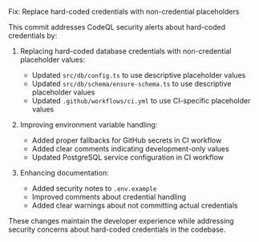 Fix: Replace hard-coded credentials with non-credential placeholders

This commit addresses CodeQL security alerts about hard-coded credentials by:

1. Replacing hard-coded database credentials with non-credential placeholder values:
   - Updated `src/db/config.ts` to use descriptive placeholder values
   - Updated `src/db/schema/ensure-schema.ts` to use descriptive placeholder values
   - Updated `.github/workflows/ci.yml` to use CI-specific placeholder values

2. Improving environment variable handling:
   - Added proper fallbacks for GitHub secrets in CI workflow
   - Added clear comments indicating development-only values
   - Updated PostgreSQL service configuration in CI workflow

3. Enhancing documentation:
   - Added security notes to `.env.example`
   - Improved comments about credential handling
   - Added clear warnings about not committing actual credentials

These changes maintain the developer experience while addressing security concerns
about hard-coded credentials in the codebase.

